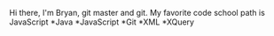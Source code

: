 Hi there, I'm Bryan, git master and git.
My favorite code school path is JavaScript
*Java
*JavaScript
*Git
*XML
*XQuery
